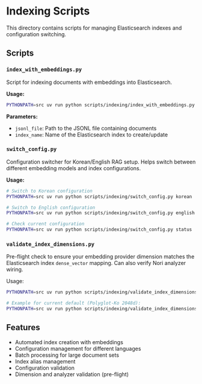 # Indexing Scripts

This directory contains scripts for managing Elasticsearch indexes and configuration switching.

## Scripts

### `index_with_embeddings.py`
Script for indexing documents with embeddings into Elasticsearch.

**Usage:**
```bash
PYTHONPATH=src uv run python scripts/indexing/index_with_embeddings.py <jsonl_file> <index_name>
```

**Parameters:**
- `jsonl_file`: Path to the JSONL file containing documents
- `index_name`: Name of the Elasticsearch index to create/update

### `switch_config.py`
Configuration switcher for Korean/English RAG setup. Helps switch between different embedding models and index configurations.

**Usage:**
```bash
# Switch to Korean configuration
PYTHONPATH=src uv run python scripts/indexing/switch_config.py korean

# Switch to English configuration
PYTHONPATH=src uv run python scripts/indexing/switch_config.py english

# Check current configuration
PYTHONPATH=src uv run python scripts/indexing/switch_config.py status
```

### `validate_index_dimensions.py`
Pre-flight check to ensure your embedding provider dimension matches the Elasticsearch index `dense_vector` mapping. Can also verify Nori analyzer wiring.

Usage:
```bash
PYTHONPATH=src uv run python scripts/indexing/validate_index_dimensions.py --index <INDEX_NAME> [--provider auto] [--expect-dims <int>] [--check-analyzer]

# Example for current default (Polyglot-Ko 2048d):
PYTHONPATH=src uv run python scripts/indexing/validate_index_dimensions.py --index docs-ko-polyglot-1b-d2048-20250918 --check-analyzer
```

## Features

- Automated index creation with embeddings
- Configuration management for different languages
- Batch processing for large document sets
- Index alias management
- Configuration validation
 - Dimension and analyzer validation (pre-flight)